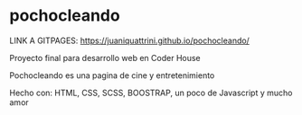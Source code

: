 # pochocleando
LINK A GITPAGES:
https://juaniquattrini.github.io/pochocleando/

Proyecto final para desarrollo web en Coder House

Pochocleando es una pagina de cine y entretenimiento

Hecho con:
HTML, CSS, SCSS, BOOSTRAP, un poco de Javascript y mucho amor
